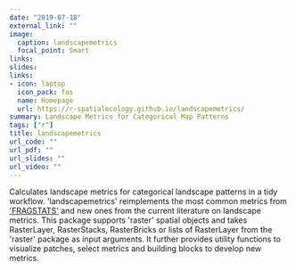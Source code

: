 ```yaml
---
date: "2019-07-18"
external_link: ""
image:
  caption: landscapemetrics 
  focal_point: Smart
links: 
slides: 
links:
- icon: laptop
  icon_pack: fas
  name: Homepage
  url: https://r-spatialecology.github.io/landscapemetrics/
summary: Landscape Metrics for Categorical Map Patterns
tags: ["r"]
title: landscapemetrics
url_code: ""
url_pdf: ""
url_slides: ""
url_video: ""
---
```


Calculates landscape metrics for categorical landscape patterns in a tidy workflow. 'landscapemetrics' reimplements the most common metrics from ['FRAGSTATS'](https://www.umass.edu/landeco/research/fragstats/fragstats.html) and new ones from the current literature on landscape metrics. This package supports 'raster' spatial objects and takes RasterLayer, RasterStacks, RasterBricks or lists of RasterLayer from the 'raster' package as input arguments. It further provides utility functions to visualize patches, select metrics and building blocks to develop new metrics.
